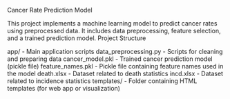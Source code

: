 Cancer Rate Prediction Model

This project implements a machine learning model to predict cancer rates using preprocessed data. It includes data preprocessing, feature selection, and a trained prediction model.
Project Structure

 app/ - Main application scripts
 data_preprocessing.py - Scripts for cleaning and preparing data
 cancer_model.pkl - Trained cancer prediction model (pickle file)
 feature_names.pkl - Pickle file containing feature names used in the model
 death.xlsx - Dataset related to death statistics
 incd.xlsx - Dataset related to incidence statistics
 templates/ - Folder containing HTML templates (for web app or visualization)
